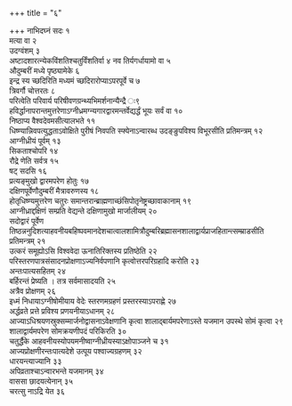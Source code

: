 +++
title = "६"

+++
नाभिदघ्नं सदः १  
मत्या वा २  
उदग्वंशम् ३  
अष्टादशारत्न्येकविंशतिश्चतुर्विंशतिर्वा ४ नव तिर्यगर्धायामो वा ५  
औदुम्बरीं मध्ये पृष्ठ्यामेके ६  
इन्द्र स्य च्छदिरिति मध्यमं च्छदिरारोप्याऽपरपूर्वे च ७  
त्रिवर्गौ चोत्तरतः ८  
परित्वेति परिवार्य परिषीवणग्रन्थ्यभिमर्शनान्यैन्द्रै ः९  
हविर्द्धानापरान्तमुत्तरेणाऽग्नीध्रमग्न्यगारद्वारमन्तर्वेद्यर्द्धं भूयः सर्वं वा १०  
निष्ठाप्य वैश्वदेवमसीत्यालभते ११  
धिष्ण्यान्निवपत्युद्धताऽवोक्षिते पुरीषं निवपति स्फ्येनाऽन्वारब्ध उदङ्ङुपविश्य विभूरसीति प्रतिमन्त्रम् १२  
आग्नीध्रीयं पूर्वम् १३  
सिकताश्चोपरि १४  
रौद्रे णेति सर्वत्र १५  
षट् सदसि १६  
प्रत्यङ्मुखो द्वारमपरेण होतुः १७  
दक्षिणपूर्वेणौदुम्बरीं मैत्रावरुणस्य १८  
होतृधिष्ण्यमुत्तरेण चतुरः समान्तरान्ब्राह्मणाच्छंसिपोतृनेष्ट्रच्छावाकानाम् १९  
आग्नीध्राद्दक्षिणं सम्प्रति वेद्यन्ते दक्षिणामुखो मार्जालीयम् २०  
सदोद्वारं पूर्वेण तिष्ठन्ननुदिशत्याहवनीयबहिष्पवमानदेशचात्वालशामित्रौदुम्बरिब्रह्मासनशालाद्वार्यप्राजहितान्त्सम्म्राडसीति प्रतिमन्त्रम् २१  
उत्करं समूह्योऽसि विश्ववेदा ऊनातिरिक्तस्य प्रतिष्ठेति २२  
परिस्तरणपात्रसंसादनप्रोक्षणाऽज्यनिर्वपणानि कृत्वोत्तरपरिग्रहादि करोति २३  
अन्तःपात्यसहितम् २४  
बर्हिरन्तं प्रेष्यति । तत्र सर्वमासादयति २५  
अत्रैव प्रोक्षणम् २६  
इध्मं निधायाऽग्नीषोमीयाय वेदेः स्तरणमग्रहणं प्रस्तरस्याऽपराह्णे २७  
अर्द्धव्रते प्रत्ते प्रविश्य प्रणयनीयाऽधानम् २८  
आज्याऽधिश्रयणस्रुक्सम्मार्जनोद्वासनाऽवेक्षणानि कृत्वा शालाद्बार्यमपरेणाऽस्ते यजमान उपस्थे सोमं कृत्वा २९  
शालाद्वार्यमपरेण सोमक्रयणीपदं परिकिरति ३०  
चतुर्द्धैके आहवनीयस्योपयमनीष्वाग्नीध्रीयस्याऽक्षोपाञ्जने च ३१  
आज्यप्रोक्षणीरन्तःपात्यदेशे उत्पूय पश्वाज्यग्रहणम् ३२  
धारयन्त्याज्यानि ३३  
अपिव्रताश्चाऽन्वारभन्ते यजमानम् ३४  
वाससा छादयत्येनान् ३५  
चरत्सु नाऽद्रि येत ३६  
